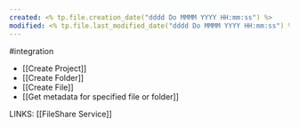 ```yaml
---
created: <% tp.file.creation_date("dddd Do MMMM YYYY HH:mm:ss") %>
modified: <% tp.file.last_modified_date("dddd Do MMMM YYYY HH:mm:ss") %>
---
```

#integration 

- [[Create Project]]
- [[Create Folder]]
- [[Create File]]
- [[Get metadata for specified file or folder]]

LINKS:
[[FileShare Service]]


